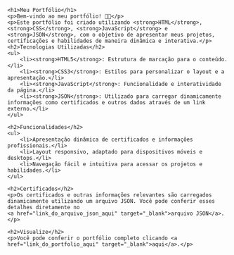     <h1>Meu Portfólio</h1>
    <p>Bem-vindo ao meu portfólio! 🎨🚀</p>
    <p>Este portfólio foi criado utilizando <strong>HTML</strong>, <strong>CSS</strong>, <strong>JavaScript</strong> e <strong>JSON</strong>, com o objetivo de apresentar meus projetos, certificações e habilidades de maneira dinâmica e interativa.</p>
    <h2>Tecnologias Utilizadas</h2>
    <ul>
        <li><strong>HTML5</strong>: Estrutura de marcação para o conteúdo.</li>
        <li><strong>CSS3</strong>: Estilos para personalizar o layout e a apresentação.</li>
        <li><strong>JavaScript</strong>: Funcionalidade e interatividade da página.</li>
        <li><strong>JSON</strong>: Utilizado para carregar dinamicamente informações como certificados e outros dados através de um link externo.</li>
    </ul>

    <h2>Funcionalidades</h2>
    <ul>
        <li>Apresentação dinâmica de certificados e informações profissionais.</li>
        <li>Layout responsivo, adaptado para dispositivos móveis e desktops.</li>
        <li>Navegação fácil e intuitiva para acessar os projetos e habilidades.</li>
    </ul>

    <h2>Certificados</h2>
    <p>Os certificados e outras informações relevantes são carregados dinamicamente utilizando um arquivo JSON. Você pode conferir esses detalhes diretamente no 
    <a href="link_do_arquivo_json_aqui" target="_blank">arquivo JSON</a>.</p>

    <h2>Visualize</h2>
    <p>Você pode conferir o portfólio completo clicando <a href="link_do_portfolio_aqui" target="_blank">aqui</a>.</p>
